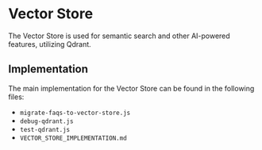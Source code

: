 # Vector Store

The Vector Store is used for semantic search and other AI-powered features, utilizing Qdrant.

## Implementation

The main implementation for the Vector Store can be found in the following files:

*   `migrate-faqs-to-vector-store.js`
*   `debug-qdrant.js`
*   `test-qdrant.js`
*   `VECTOR_STORE_IMPLEMENTATION.md`
